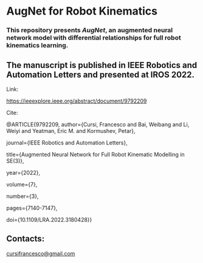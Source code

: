 # AugNet for Robot Kinematics

### This repository presents *AugNet*, an augmented neural network model with differential relationships for full robot kinematics learning.

## The manuscript is published in IEEE Robotics and Automation Letters  and presented at IROS 2022.

Link:

https://ieeexplore.ieee.org/abstract/document/9792209

Cite:

@ARTICLE{9792209,
  author={Cursi, Francesco and Bai, Weibang and Li, Weiyi and Yeatman, Eric M. and Kormushev, Petar},
  
  journal={IEEE Robotics and Automation Letters}, 
  
  title={Augmented Neural Network for Full Robot Kinematic Modelling in SE(3)}, 
  
  year={2022},
  
  volume={7},
  
  number={3},
  
  pages={7140-7147},
  
  doi={10.1109/LRA.2022.3180428}}

## Contacts:

cursifrancesco@gmail.com
